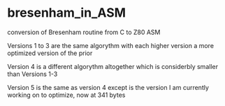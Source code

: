 # bresenham_in_ASM

conversion of Bresenham routine from C to Z80 ASM

Versions 1 to 3 are the same algorythm with each higher version a more optimized version of the prior

Version 4 is a different algorythm altogether which is considerbly smaller than Versions 1-3

Version 5 is the same as version 4 except is the version I am currently working on to optimize, now at 341 bytes
